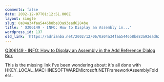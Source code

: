 ```yaml
---
comments: false
date: 2002-12-07T01:12:51.000Z
layout: single
slug: 0a04a34faa5446b8be83a93ead6284be
title: ' Q306149 - INFO: How to Display an Assembly in...'
wordpress_id: 137
old_link: 'https://adrianba.net/2002/12/06/0a04a34faa5446b8be83a93ead6284be/'
---
```

[
Q306149 - INFO: How to Display an Assembly in the Add Reference
Dialog Box](http://support.microsoft.com/default.aspx?scid=kb;en-us;Q306149)

This is the missing link I've been wondering about: it's all
done with
HKEY_LOCAL_MACHINESOFTWAREMicrosoft.NETFrameworkAssemblyFolders.

